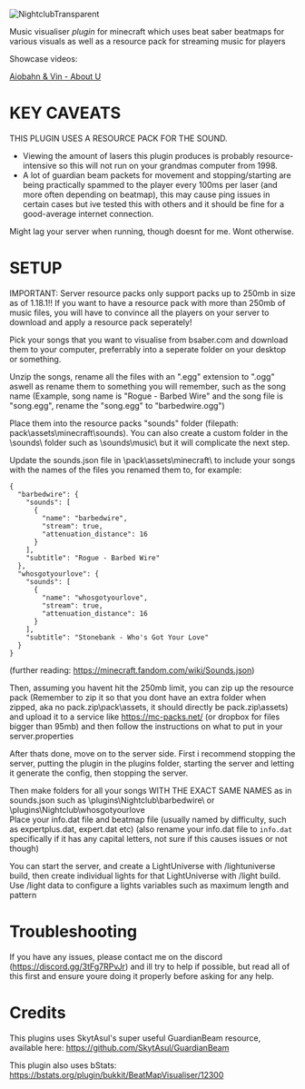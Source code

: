 ![NightclubTransparent](https://user-images.githubusercontent.com/54047826/142924925-12f92508-5d89-4724-a9ce-d39fd3d6a539.png)

Music visualiser *plugin* for minecraft which uses beat saber beatmaps for various visuals as well as a resource pack for streaming music for players

Showcase videos: 

[Aiobahn & Vin - About U](https://streamable.com/ou4cdr)

# KEY CAVEATS

THIS PLUGIN USES A RESOURCE PACK FOR THE SOUND. 
- Viewing the amount of lasers this plugin produces is probably resource-intensive so this will not run on your grandmas computer from 1998. 
- A lot of guardian beam packets for movement and stopping/starting are being practically spammed to the player every 100ms per laser (and more often depending on beatmap), this may cause ping issues in certain cases but ive tested this with others and it should be fine for a good-average internet connection.

Might lag your server when running, though doesnt for me. Wont otherwise. 

# SETUP


IMPORTANT: Server resource packs only support packs up to 250mb in size as of 1.18.1!! If you want to have a resource pack with more than 250mb of music files, you will have to convince all the players on your server to download and apply a resource pack seperately!

Pick your songs that you want to visualise from bsaber.com and download them to your computer, preferrably into a seperate folder on your desktop or something.

Unzip the songs, rename all the files with an ".egg" extension to ".ogg" aswell as rename them to something you will remember, such as the song name (Example, song name is "Rogue - Barbed Wire" and the song file is "song.egg", rename the "song.egg" to "barbedwire.ogg")

Place them into the resource packs "sounds" folder (filepath: pack\assets\minecraft\sounds). You can also create a custom folder in the \sounds\ folder such as \sounds\music\ but it will complicate the next step.

Update the sounds.json file in \pack\assets\minecraft\ to include your songs with the names of the files you renamed them to, for example:

```
{
  "barbedwire": {
    "sounds": [
      {
        "name": "barbedwire",
        "stream": true,
        "attenuation_distance": 16
      }
    ],
    "subtitle": "Rogue - Barbed Wire"
  },
  "whosgotyourlove": {
    "sounds": [
      {
        "name": "whosgotyourlove",
        "stream": true,
        "attenuation_distance": 16
      }
    ],
    "subtitle": "Stonebank - Who's Got Your Love"
  } 
}
```
(further reading: https://minecraft.fandom.com/wiki/Sounds.json)

Then, assuming you havent hit the 250mb limit, you can zip up the resource pack (Remember to zip it so that you dont have an extra folder when zipped, aka no pack.zip\pack\assets\, it should directly be pack.zip\assets\) and upload it to a service like https://mc-packs.net/ (or dropbox for files bigger than 95mb) and then follow the instructions on what to put in your server.properties

After thats done, move on to the server side. First i recommend stopping the server, putting the plugin in the plugins folder, starting the server and letting it generate the config, then stopping the server.

Then make folders for all your songs WITH THE EXACT SAME NAMES as in sounds.json such as \plugins\Nightclub\barbedwire\ or \plugins\Nightclub\whosgotyourlove\
Place your info.dat file and beatmap file (usually named by difficulty, such as expertplus.dat, expert.dat etc)
(also rename your info.dat file to ``info.dat`` specifically if it has any capital letters, not sure if this causes issues or not though)

You can start the server, and create a LightUniverse with /lightuniverse build, then create individual lights for that LightUniverse with /light build. Use /light data to configure a lights variables such as maximum length and pattern 

# Troubleshooting

If you have any issues, please contact me on the discord (https://discord.gg/3tFg7RPvJr) and ill try to help if possible, but read all of this first and ensure youre doing it properly before asking for any help.
  
# Credits
  
This plugins uses SkytAsul's super useful GuardianBeam resource, available here: https://github.com/SkytAsul/GuardianBeam

This plugin also uses bStats: https://bstats.org/plugin/bukkit/BeatMapVisualiser/12300
